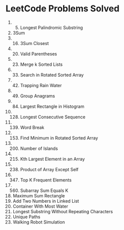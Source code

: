 # LeetCode Problems Solved

1. 5. Longest Palindromic Substring  
2. 3Sum  
3. 16. 3Sum Closest  
4. 20. Valid Parentheses  
5. 23. Merge k Sorted Lists  
6. 33. Search in Rotated Sorted Array  
7. 42. Trapping Rain Water  
8. 49. Group Anagrams  
9. 84. Largest Rectangle in Histogram  
10. 128. Longest Consecutive Sequence  
11. 139. Word Break  
12. 153. Find Minimum in Rotated Sorted Array  
13. 200. Number of Islands  
14. 215. Kth Largest Element in an Array  
15. 238. Product of Array Except Self  
16. 347. Top K Frequent Elements  
17. 560. Subarray Sum Equals K  
18. Maximum Sum Rectangle  
19. Add Two Numbers in Linked List  
20. Container With Most Water  
21. Longest Substring Without Repeating Characters  
22. Unique Paths  
23. Walking Robot Simulation
